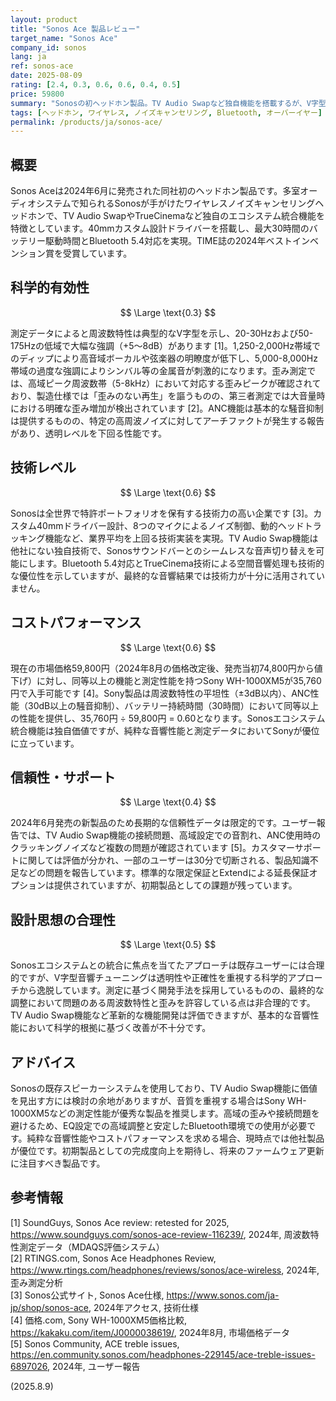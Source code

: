 ```yaml
---
layout: product
title: "Sonos Ace 製品レビュー"
target_name: "Sonos Ace"
company_id: sonos
lang: ja
ref: sonos-ace
date: 2025-08-09
rating: [2.4, 0.3, 0.6, 0.6, 0.4, 0.5]
price: 59800
summary: "Sonosの初ヘッドホン製品。TV Audio Swapなど独自機能を搭載するが、V字型音響特性と歪みの問題により科学的有効性は平均以下"
tags: [ヘッドホン, ワイヤレス, ノイズキャンセリング, Bluetooth, オーバーイヤー]
permalink: /products/ja/sonos-ace/
---
```


## 概要

Sonos Aceは2024年6月に発売された同社初のヘッドホン製品です。多室オーディオシステムで知られるSonosが手がけたワイヤレスノイズキャンセリングヘッドホンで、TV Audio SwapやTrueCinemaなど独自のエコシステム統合機能を特徴としています。40mmカスタム設計ドライバーを搭載し、最大30時間のバッテリー駆動時間とBluetooth 5.4対応を実現。TIME誌の2024年ベストインベンション賞を受賞しています。

## 科学的有効性

$$ \Large \text{0.3} $$

測定データによると周波数特性は典型的なV字型を示し、20-30Hzおよび50-175Hzの低域で大幅な強調（+5〜8dB）があります [1]。1,250-2,000Hz帯域でのディップにより高音域ボーカルや弦楽器の明瞭度が低下し、5,000-8,000Hz帯域の過度な強調によりシンバル等の金属音が刺激的になります。歪み測定では、高域ピーク周波数帯（5-8kHz）において対応する歪みピークが確認されており、製造仕様では「歪みのない再生」を謳うものの、第三者測定では大音量時における明確な歪み増加が検出されています [2]。ANC機能は基本的な騒音抑制は提供するものの、特定の高周波ノイズに対してアーチファクトが発生する報告があり、透明レベルを下回る性能です。

## 技術レベル

$$ \Large \text{0.6} $$

Sonosは全世界で特許ポートフォリオを保有する技術力の高い企業です [3]。カスタム40mmドライバー設計、8つのマイクによるノイズ制御、動的ヘッドトラッキング機能など、業界平均を上回る技術実装を実現。TV Audio Swap機能は他社にない独自技術で、Sonosサウンドバーとのシームレスな音声切り替えを可能にします。Bluetooth 5.4対応とTrueCinema技術による空間音響処理も技術的な優位性を示していますが、最終的な音響結果では技術力が十分に活用されていません。

## コストパフォーマンス

$$ \Large \text{0.6} $$

現在の市場価格59,800円（2024年8月の価格改定後、発売当初74,800円から値下げ）に対し、同等以上の機能と測定性能を持つSony WH-1000XM5が35,760円で入手可能です [4]。Sony製品は周波数特性の平坦性（±3dB以内）、ANC性能（30dB以上の騒音抑制）、バッテリー持続時間（30時間）において同等以上の性能を提供し、35,760円 ÷ 59,800円 = 0.60となります。Sonosエコシステム統合機能は独自価値ですが、純粋な音響性能と測定データにおいてSonyが優位に立っています。

## 信頼性・サポート

$$ \Large \text{0.4} $$

2024年6月発売の新製品のため長期的な信頼性データは限定的です。ユーザー報告では、TV Audio Swap機能の接続問題、高域設定での音割れ、ANC使用時のクラッキングノイズなど複数の問題が確認されています [5]。カスタマーサポートに関しては評価が分かれ、一部のユーザーは30分で切断される、製品知識不足などの問題を報告しています。標準的な限定保証とExtendによる延長保証オプションは提供されていますが、初期製品としての課題が残っています。

## 設計思想の合理性

$$ \Large \text{0.5} $$

Sonosエコシステムとの統合に焦点を当てたアプローチは既存ユーザーには合理的ですが、V字型音響チューニングは透明性や正確性を重視する科学的アプローチから逸脱しています。測定に基づく開発手法を採用しているものの、最終的な調整において問題のある周波数特性と歪みを許容している点は非合理的です。TV Audio Swap機能など革新的な機能開発は評価できますが、基本的な音響性能において科学的根拠に基づく改善が不十分です。

## アドバイス

Sonosの既存スピーカーシステムを使用しており、TV Audio Swap機能に価値を見出す方には検討の余地がありますが、音質を重視する場合はSony WH-1000XM5などの測定性能が優秀な製品を推奨します。高域の歪みや接続問題を避けるため、EQ設定での高域調整と安定したBluetooth環境での使用が必要です。純粋な音響性能やコストパフォーマンスを求める場合、現時点では他社製品が優位です。初期製品としての完成度向上を期待し、将来のファームウェア更新に注目すべき製品です。

## 参考情報

[1] SoundGuys, Sonos Ace review: retested for 2025, https://www.soundguys.com/sonos-ace-review-116239/, 2024年, 周波数特性測定データ（MDAQS評価システム）  
[2] RTINGS.com, Sonos Ace Headphones Review, https://www.rtings.com/headphones/reviews/sonos/ace-wireless, 2024年, 歪み測定分析  
[3] Sonos公式サイト, Sonos Ace仕様, https://www.sonos.com/ja-jp/shop/sonos-ace, 2024年アクセス, 技術仕様  
[4] 価格.com, Sony WH-1000XM5価格比較, https://kakaku.com/item/J0000038619/, 2024年8月, 市場価格データ  
[5] Sonos Community, ACE treble issues, https://en.community.sonos.com/headphones-229145/ace-treble-issues-6897026, 2024年, ユーザー報告

(2025.8.9)